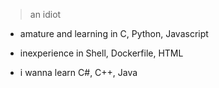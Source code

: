 > an idiot

- amature and learning in C, Python, Javascript
- inexperience in Shell, Dockerfile, HTML

- i wanna learn C#, C++, Java
